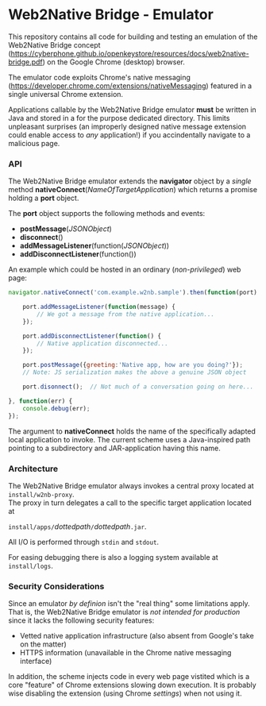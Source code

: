 # Web2Native Bridge - Emulator
This repository contains all code for building and testing an emulation of
the Web2Native Bridge concept
(https://cyberphone.github.io/openkeystore/resources/docs/web2native-bridge.pdf)
on the Google Chrome (desktop) browser.

The emulator code exploits Chrome's native messaging (https://developer.chrome.com/extensions/nativeMessaging)
featured in a single universal Chrome extension.

Applications callable by the Web2Native Bridge emulator **must** be written in Java and stored in a for the purpose
dedicated directory.  This limits unpleasant surprises
(an improperly designed native message extension could enable access to *any* application!)
if you accindentally navigate to a malicious page.
### API
The Web2Native Bridge emulator extends the **navigator** object by a *single* method **nativeConnect**(*NameOfTargetApplication*) which
returns a promise holding a **port** object.

The **port** object supports the following methods and events:
* **postMessage**(*JSONObject*)
* **disconnect**()
* **addMessageListener**(function(*JSONObject*))
* **addDisconnectListener**(function())

An example which could be hosted in an ordinary (*non-privileged*) web page:
```javascript
navigator.nativeConnect('com.example.w2nb.sample').then(function(port) {

    port.addMessageListener(function(message) {
        // We got a message from the native application...
    });

    port.addDisconnectListener(function() {
        // Native application disconnected...
    });

    port.postMessage({greeting:'Native app, how are you doing?'});
    // Note: JS serialization makes the above a genuine JSON object

    port.disonnect();  // Not much of a conversation going on here...

}, function(err) {
    console.debug(err);
});
```
The argument to **nativeConnect** holds the name of the specifically adapted local application to invoke.   The current scheme uses a Java-inspired path pointing to a subdirectory and JAR-application having this name.

### Architecture
The Web2Native Bridge emulator always invokes a central proxy located at <code>install/w2nb-proxy</code>.<br>
The proxy in turn delegates a call to the specific target application located at<br><code>
install/apps/</code>*dottedpath*<code>/</code>*dottedpath*<code>.jar</code>.

All I/O is performed through <code>stdin</code> and <code>stdout</code>.

For easing debugging there is also a logging system available at <code>install/logs</code>.

### Security Considerations
Since an emulator *by definion* isn't the "real thing" some limitations apply. That is, the Web2Native Bridge
emulator is *not intended for production* since it lacks the following security features:
* Vetted native application infrastructure (also absent from Google's take on the matter)
* HTTPS information (unavailable in the Chrome native messaging interface)

In addition, the scheme injects code in every web page vistited which is a core "feature" of Chrome extensions
slowing down execution.  It is probably wise disabling the extension (using Chrome *settings*) when not using it.

